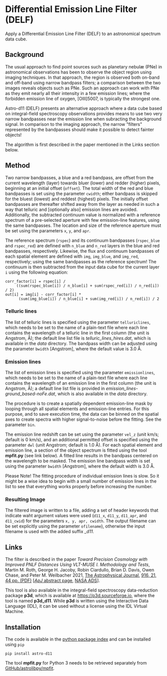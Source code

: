 # Differential Emission Line Filter (DELF)

Apply a Differential Emission Line Filter (DELF) to an astronomical spectrum data cube.

## Background

The usual approach to find point sources such as planetary nebulæ (PNe) in astronomical observations has been to observe the object region using imaging techniques. In that approach, the region is observed both on-band and off-band using narrow bandpass filters; a comparison between the two images reveals objects such as PNe. Such an approach can work with PNe as they emit nearly all their intensity in a few emission lines; where the forbidden emission line of oxygen, [OIII]5007, is typically the strongest one.

Astro-d11 (DELF) presents an alternative approach where a data cube based on integral-field spectroscopy observations provides means to use two very narrow bandpasses near the emission line when subracting the background signal. In comparison to the imaging approach, the narrow "filters" represented by the bandpasses should make it possible to detect fainter objects!

The algorithm is first described in the paper mentioned in the Links section below.


## Method

Two narrow bandpasses, a blue and a red bandpass, are offset from the current wavelength (layer) towards bluer (lower) and redder (higher) pixels, beginning at an initial offset (`offset`). The total width of the red and blue bandpasses is set using the parameter `cwidth`; either bandpass is skipped for the bluest (lowest) and reddest (highest) pixels. The initially offset bandpasses are thereafter shifted away from the layer as needed in such a way that telluric and [optionally also] emission lines are avoided. Additionally, the subtracted continuum value is normalized with a reference spectrum of a pre-selected aperture with few emission-line features, using the same bandpasses. The location and size of the reference aperture must be set using the parameters `x`, `y`, and `apr`.

The reference spectrum (`rspec`) and its continuum bandpasses (`rspec_blue` and `rspec_red`) are defined with `n_blue` and `n_red` layers in the blue and red bandpasses, respectively. Likewise, the flux and continuum bandpasses of each spatial element are defined with `img`, `img_blue`, and `img_red`, respectively; using the same bandpasses as the reference spectrum! The continuum is then subtracted from the input data cube for the current layer `i` using the following equation:

```
corr_factor[i] = rspec[i] /
     ((sum(rspec_blue[i]) / n_blue[i] + sum(rspec_red[i]) / n_red[i]) / 2)
out[i] = img[i] - corr_factor[i] *
      (sum(img_blue[i]) / n_blue[i] + sum(img_red[i]) / n_red[i]) / 2
```


### Telluric lines

The list of telluric lines is specified using the parameter `telluriclines`, which needs to be set to the name of a plain-text file where each line contains the wavelength of a telluric line in the first column (the unit is Angstrom, Å); the default line list file is *telluric_lines_hires.dat*, which is available in the *data* directory. The bandpass width can be adjusted using the parameter `bwidth` [Angstrom], where the default value is 3.0 Å.


### Emission lines

The list of emission lines is specified using the parameter `emissionlines`, which needs to be set to the name of a plain-text file where each line contains the wavelength of an emission line in the first column (the unit is Angstrom, Å); a default line list file is provided in *emission_lines-ground_based-noFe.dat*, which is also available in the *data* directory.

The procedure is to create a spatially dependent emission-line mask by looping through all spatial elements and emission-line entries. For this purpose, and to save execution time, the data can be binned on the spatial axes to create spectra with higher signal-to-noise before the fitting. See the parameter `bin`.

The emission line redshift can be set using the parameter `vel_z` (unit km/s; default is 0 km/s), and an additional permitted offset is specified using the parameter `dwl` (unit Angstrom; default is 1.0 Å). For each spatial element and emission line, a section of the object spectrum is fitted using the tool __mpfit.py__ (see link below). A fitted line results in the bandpass centered on the wavelength to be masked. The emission line bandpass width is set using the parameter `bwidth` [Angstrom], where the default width is 3.0 Å.

Please Note! The fitting procedure of individual emission lines is slow. So it might be a wise idea to begin with a small number of emission lines in the list to see that everything works properly before increasing the number.


### Resulting Image

The filtered image is written to a file, adding a set of header keywords that indicate waht argument values were used (`d11_x`, `d11_y`, `d11_apr`, and `d11_cwid`) for the parameters `x, y, apr, cwidth`. The output filename can be set explicitly using the parameter `ofilename`), otherwise the input filename is used with the added suffix *_d11*.


## Links

The filter is described in the paper _Toward Precision Cosmology with Improved PNLF Distances Using VLT-MUSE I. Methodology and Tests_, Martin M. Roth, George H. Jacoby, Robin Ciardullo, Brian D. Davis, Owen Chase, and Peter M. Weilbacher 2021, [The Astrophysical Journal](https://iopscience.iop.org/journal/0004-637X), [916, 21, 44 pp. (PDF)](https://ui.adsabs.harvard.edu/link_gateway/2021ApJ...916...21R/PUB_PDF) [[*ApJ* abstract page](https://www.doi.org/10.3847/1538-4357/ac02ca), [NASA ADS](https://ui.adsabs.harvard.edu/abs/2021ApJ...916...21R/abstract)].

This tool is also available in the integral-field spectroscopy data-reduction package __p3d__, which is available at https://p3d.sourceforge.io, where the tool is named __p3d_d11__. While __p3d__ is written using the Interactive Data Language (IDL), it can be used without a license using the IDL Virtual Machine.


## Installation

The code is available in the [python package index](https://pypi.org/project/astro-delf) and can be installed using `pip`
```
pip install astro-d11
```

The tool __mpfit.py__ for Python 3 needs to be retrieved separately from [GitHub/astrolibpy/mpfit](https://github.com/segasai/astrolibpy/blob/master/mpfit/mpfit.py).
